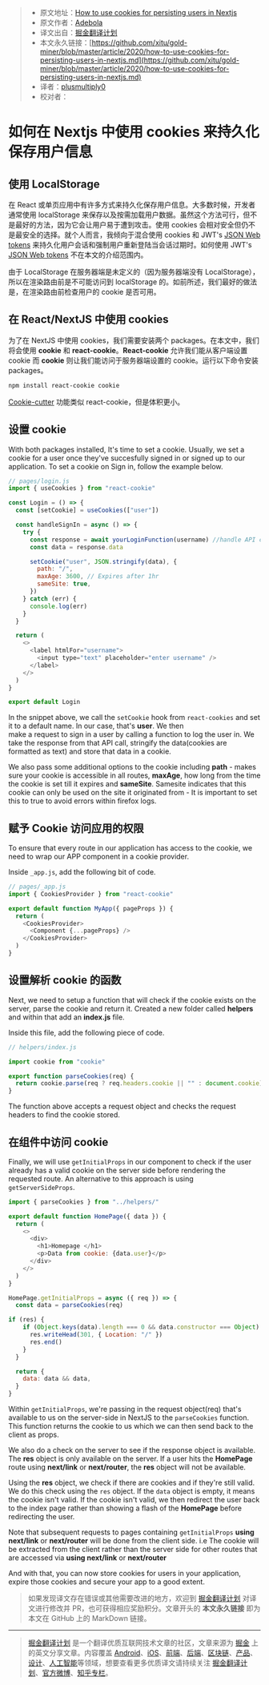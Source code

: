 > * 原文地址：[How to use cookies for persisting users in Nextjs](https://dev.to/debosthefirst/how-to-use-cookies-for-persisting-users-in-nextjs-4617)
> * 原文作者：[Adebola](https://dev.to/debosthefirst)
> * 译文出自：[掘金翻译计划](https://github.com/xitu/gold-miner)
> * 本文永久链接：[https://github.com/xitu/gold-miner/blob/master/article/2020/how-to-use-cookies-for-persisting-users-in-nextjs.md](https://github.com/xitu/gold-miner/blob/master/article/2020/how-to-use-cookies-for-persisting-users-in-nextjs.md)
> * 译者：[plusmultiply0](https://github.com/plusmultiply0)
> * 校对者：

# 如何在 Nextjs 中使用 cookies 来持久化保存用户信息

## 使用 LocalStorage

在 React 或单页应用中有许多方式来持久化保存用户信息。大多数时候，开发者通常使用 localStorage 来保存以及按需加载用户数据。虽然这个方法可行，但不是最好的方法，因为它会让用户易于遭到攻击。使用 cookies 会相对安全但仍不是最安全的选择。就个人而言，我倾向于混合使用 cookies 和 JWT's [JSON Web tokens](https://jwt.io/) 来持久化用户会话和强制用户重新登陆当会话过期时。如何使用 JWT's [JSON Web tokens](https://jwt.io/) 不在本文的介绍范围内。

由于 LocalStorage 在服务器端是未定义的（因为服务器端没有 LocalStorage），所以在渲染路由前是不可能访问到 localStorage 的。如前所述，我们最好的做法是，在渲染路由前检查用户的 cookie 是否可用。

## 在 React/NextJS 中使用 cookies

为了在 NextJS 中使用 cookies，我们需要安装两个 packages。在本文中，我们将会使用 **cookie** 和 **react-cookie**。**React-cookie** 允许我们能从客户端设置 cookie 而 **cookie** 则让我们能访问于服务器端设置的 cookie。运行以下命令安装 packages。

```bash
npm install react-cookie cookie
```

[Cookie-cutter](https://npmjs.com/package/cookie-cutter) 功能类似 react-cookie，但是体积更小。

## 设置 cookie

With both packages installed, It's time to set a cookie. Usually, we set a cookie for a user once they've succesfully signed in or signed up to our application. To set a cookie on Sign in, follow the example below.  

```js
// pages/login.js
import { useCookies } from "react-cookie"

const Login = () => {
  const [setCookie] = useCookies(["user"])

  const handleSignIn = async () => {
    try {
      const response = await yourLoginFunction(username) //handle API call to sign in here.
      const data = response.data

      setCookie("user", JSON.stringify(data), {
        path: "/",
        maxAge: 3600, // Expires after 1hr
        sameSite: true,
      })
    } catch (err) {
      console.log(err)
    }
  }

  return (
    <>
      <label htmlFor="username">
        <input type="text" placeholder="enter username" />
      </label>
    </>
  )
}

export default Login
```

In the snippet above, we call the `setCookie` hook from `react-cookies` and set it to a default name. In our case, that's **user**. We then  
make a request to sign in a user by calling a function to log the user in. We take the response from that API call, stringify the data(cookies are formatted as text) and store that data in a cookie.

We also pass some additional options to the cookie including **path** \- makes sure your cookie is accessible in all routes, **maxAge**, how long from the time the cookie is set till it expires and **sameSite**. Samesite indicates that this cookie can only be used on the site it originated from - It is important to set this to true to avoid errors within firefox logs.

## 赋予 Cookie 访问应用的权限

To ensure that every route in our application has access to the cookie, we need to wrap our APP component in a cookie provider.

Inside `_app.js`, add the following bit of code.  

```js
// pages/_app.js
import { CookiesProvider } from "react-cookie"

export default function MyApp({ pageProps }) {
  return (
    <CookiesProvider>
      <Component {...pageProps} />
    </CookiesProvider>
  )
}
```

## [](#setting-up-the-function-to-parse-the-cookie)设置解析 cookie 的函数

Next, we need to setup a function that will check if the cookie exists on the server, parse the cookie and return it. Created a new folder called **helpers** and within that add an **index.js** file.

Inside this file, add the following piece of code.  

```js
// helpers/index.js

import cookie from "cookie"

export function parseCookies(req) {
  return cookie.parse(req ? req.headers.cookie || "" : document.cookie)
}
```

The function above accepts a request object and checks the request headers to find the cookie stored.

## 在组件中访问 cookie

Finally, we will use `getInitialProps` in our component to check if the user already has a valid cookie on the server side before rendering the requested route. An alternative to this approach is using `getServerSideProps`.  

```js
import { parseCookies } from "../helpers/"

export default function HomePage({ data }) {
  return (
    <>
      <div>
        <h1>Homepage </h1>
        <p>Data from cookie: {data.user}</p>
      </div>
    </>
  )
}

HomePage.getInitialProps = async ({ req }) => {
  const data = parseCookies(req)

if (res) {
    if (Object.keys(data).length === 0 && data.constructor === Object) {
      res.writeHead(301, { Location: "/" })
      res.end()
    }
  }

  return {
    data: data && data,
  }
}
```

Within `getInitialProps`, we're passing in the request object(req) that's available to us on the server-side in NextJS to the `parseCookies` function. This function returns the cookie to us which we can then send back to the client as props.

We also do a check on the server to see if the response object is available. The **res** object is only available on the server. If a user hits the **HomePage** route using **next/link** or **next/router**, the **res** object will not be available.

Using the **res** object, we check if there are cookies and if they're still valid. We do this check using the `res` object. If the `data` object is empty, it means the cookie isn't valid. If the cookie isn't valid, we then redirect the user back to the index page rather than showing a flash of the **HomePage** before redirecting the user.

Note that subsequent requests to pages containing `getInitialProps` **using next/link** or **next/router** will be done from the client side. i.e The cookie will be extracted from the client rather than the server side for other routes that are accessed via **using next/link** or **next/router**

And with that, you can now store cookies for users in your application, expire those cookies and secure your app to a good extent.

> 如果发现译文存在错误或其他需要改进的地方，欢迎到 [掘金翻译计划](https://github.com/xitu/gold-miner) 对译文进行修改并 PR，也可获得相应奖励积分。文章开头的 **本文永久链接** 即为本文在 GitHub 上的 MarkDown 链接。

---

> [掘金翻译计划](https://github.com/xitu/gold-miner) 是一个翻译优质互联网技术文章的社区，文章来源为 [掘金](https://juejin.im) 上的英文分享文章。内容覆盖 [Android](https://github.com/xitu/gold-miner#android)、[iOS](https://github.com/xitu/gold-miner#ios)、[前端](https://github.com/xitu/gold-miner#前端)、[后端](https://github.com/xitu/gold-miner#后端)、[区块链](https://github.com/xitu/gold-miner#区块链)、[产品](https://github.com/xitu/gold-miner#产品)、[设计](https://github.com/xitu/gold-miner#设计)、[人工智能](https://github.com/xitu/gold-miner#人工智能)等领域，想要查看更多优质译文请持续关注 [掘金翻译计划](https://github.com/xitu/gold-miner)、[官方微博](http://weibo.com/juejinfanyi)、[知乎专栏](https://zhuanlan.zhihu.com/juejinfanyi)。
